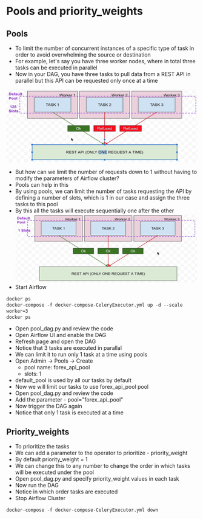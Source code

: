 # Pools and priority_weights
## Pools
- To limit the number of concurrent instances of a specific type of task in order to avoid overwhelming the source or destination
- For example, let's say you have three worker nodes, where in total three tasks can be executed in parallel
- Now in your DAG, you have three tasks to pull data from a REST API in parallel but this API can be requested only once at a time

![](img/pools.png)

- But how can we limit the number of requests down to 1 without having to modify the parameters of Airflow cluster?
- Pools can help in this
- By using pools, we can limit the number of tasks requesting the API by defining a number of slots, which is 1 in our case and assign the three tasks to this pool
- By this all the tasks will execute sequentially one after the other
![](img/pools-2.png)
- Start Airflow
```
docker ps
docker-compose -f docker-compose-CeleryExecutor.yml up -d --scale worker=3
docker ps
```

- Open pool_dag.py and review the code
- Open Airflow UI and enable the DAG
- Refresh page and open the DAG
- Notice that 3 tasks are executed in parallal
- We can limit it to run only 1 task at a time using pools
- Open Admin -> Pools -> Create
  - pool name: forex_api_pool
  - slots: 1
- default_pool is used by all our tasks by default
- Now we will limit our tasks to use forex_api_pool pool
- Open pool_dag.py and review the code
- Add the parameter - pool="forex_api_pool"
- Now trigger the DAG again
- Notice that only 1 task is executed at a time

## Priority_weights
- To prioritize the tasks
- We can add a parameter to the operator to prioritize - priority_weight
- By default priority_weight = 1
- We can change this to any number to change the order in which tasks will be executed under the pool
- Open pool_dag.py and specify priority_weight values in each task
- Now run the DAG
- Notice in which order tasks are executed
- Stop Airflow Cluster
```
docker-compose -f docker-compose-CeleryExecutor.yml down
```
